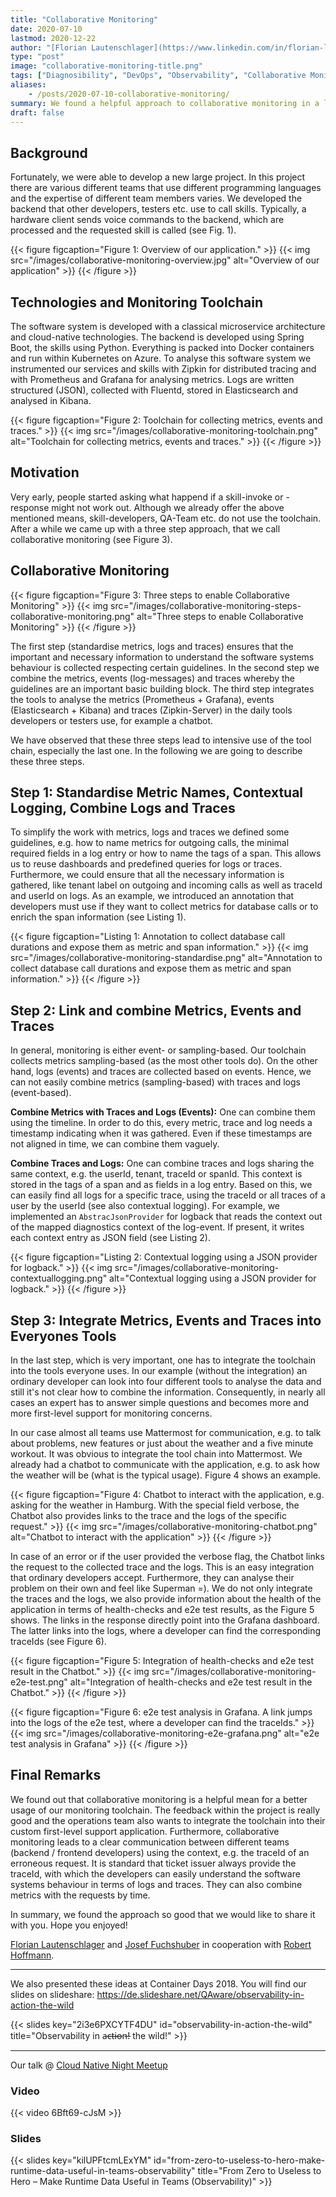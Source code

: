 ```yaml
---
title: "Collaborative Monitoring"
date: 2020-07-10
lastmod: 2020-12-22
author: "[Florian Lautenschlager](https://www.linkedin.com/in/florian-lautenschlager-51a299b2/)"
type: "post"
image: "collaborative-monitoring-title.png"
tags: ["Diagnosibility", "DevOps", "Observability", "Collaborative Monitoring", "Logging", "Tracing", "Metrics"]
aliases:
    - /posts/2020-07-10-collaborative-monitoring/
summary: We found a helpful approach to collaborative monitoring in a large project that we want to share with you.
draft: false
---
```


## Background

Fortunately, we were able to develop a new large project. In this project there are various different teams that use different programming languages and the expertise of different team members varies. We developed the backend that other developers, testers etc. use to call skills. Typically, a hardware client sends voice commands to the backend, which are processed and the requested skill is called (see Fig. 1).

{{< figure figcaption="Figure 1: Overview of our application." >}}
  {{< img src="/images/collaborative-monitoring-overview.jpg" alt="Overview of our application" >}}
{{< /figure >}}

## Technologies and Monitoring Toolchain

The software system is developed with a classical microservice architecture and cloud-native technologies. The backend is developed using Spring Boot, the skills using Python. Everything is packed into Docker containers and run within Kubernetes on Azure. To analyse this software system we instrumented our services and skills with Zipkin for distributed tracing and with Prometheus and Grafana for analysing metrics. Logs are written structured (JSON), collected with Fluentd, stored in Elasticsearch and analysed in Kibana.

{{< figure figcaption="Figure 2: Toolchain for collecting metrics, events and traces." >}}
  {{< img src="/images/collaborative-monitoring-toolchain.png" alt="Toolchain for collecting metrics, events and traces." >}}
{{< /figure >}}

## Motivation

Very early, people started asking what happend if a skill-invoke or -response might not work out. Although we already offer the above mentioned means, skill-developers, QA-Team etc. do not use the toolchain. After a while we came up with a three step approach, that we call collaborative monitoring (see Figure 3).

## Collaborative Monitoring

{{< figure figcaption="Figure 3: Three steps to enable Collaborative Monitoring" >}}
  {{< img src="/images/collaborative-monitoring-steps-collaborative-monitoring.png" alt="Three steps to enable Collaborative Monitoring" >}}
{{< /figure >}}

The first step (standardise metrics, logs and traces) ensures that the important and necessary information to understand the software systems behaviour is collected respecting certain guidelines. In the second step we combine the metrics, events (log-messages) and traces whereby the guidelines are an important basic building block. The third step integrates the tools to analyse the metrics (Prometheus + Grafana), events (Elasticsearch + Kibana) and traces (Zipkin-Server) in the daily tools developers or testers use, for example a chatbot.

We have observed that these three steps lead to intensive use of the tool chain, especially the last one. In the following we are going to describe these three steps.

## Step 1: Standardise Metric Names, Contextual Logging, Combine Logs and Traces

To simplify the work with metrics, logs and traces we defined some guidelines, e.g. how to name metrics for outgoing calls, the minimal required fields in a log entry or how to name the tags of a span. This allows us to reuse dashboards and predefined queries for logs or traces. Furthermore, we could ensure that all the necessary information is gathered, like tenant label on outgoing and incoming calls as well as traceId and userId on logs. As an example, we introduced an annotation that developers must use if they want to collect metrics for database calls or to enrich the span information (see Listing 1).

{{< figure figcaption="Listing 1: Annotation to collect database call durations and expose them as metric and span information." >}}
  {{< img src="/images/collaborative-monitoring-standardise.png" alt="Annotation to collect database call durations and expose them as metric and span information." >}}
{{< /figure >}}

## Step 2: Link and combine Metrics, Events and Traces

In general, monitoring is either event- or sampling-based. Our toolchain collects metrics sampling-based (as the most other tools do). On the other hand, logs (events) and traces are collected based on events. Hence, we can not easily combine metrics (sampling-based) with traces and logs (event-based).

**Combine Metrics with Traces and Logs (Events):** One can combine them using the timeline. In order to do this, every metric, trace and log needs a timestamp indicating when it was gathered. Even if these timestamps are not aligned in time, we can combine them vaguely.

**Combine Traces and Logs:** One can combine traces and logs sharing the same context, e.g. the userId, tenant, traceId or spanId. This context is stored in the tags of a span and as fields in a log entry. Based on this, we can easily find all logs for a specific trace, using the traceId or all traces of a user by the userId (see also contextual logging). For example, we implemented an `AbstracJsonProvider` for logback that reads the context out of the mapped diagnostics context of the log-event. If present, it writes each context entry as JSON field (see Listing 2).

{{< figure figcaption="Listing 2: Contextual logging using a JSON provider for logback." >}}
  {{< img src="/images/collaborative-monitoring-contextuallogging.png" alt="Contextual logging using a JSON provider for logback." >}}
{{< /figure >}}

## Step 3: Integrate Metrics, Events and Traces into Everyones Tools

In the last step, which is very important, one has to integrate the toolchain into the tools everyone uses. In our example (without the integration) an ordinary developer can look into four different tools to analyse the data and still it's not clear how to combine the information. Consequently, in nearly all cases an expert has to answer simple questions and becomes more and more first-level support for monitoring concerns.

In our case almost all teams use Mattermost for communication, e.g. to talk about problems, new features or just about the weather and a five minute workout. It was obvious to integrate the tool chain into Mattermost. We already had a chatbot to communicate with the application, e.g. to ask how the weather will be (what is the typical usage). Figure 4 shows an example.

{{< figure figcaption="Figure 4: Chatbot to interact with the application, e.g. asking for the weather in Hamburg. With the special field verbose, the Chatbot also provides links to the trace and the logs of the specific request." >}}
  {{< img src="/images/collaborative-monitoring-chatbot.png" alt="Chatbot to interact with the application" >}}
{{< /figure >}}

In case of an error or if the user provided the verbose flag, the Chatbot links the request to the collected trace and the logs. This is an easy integration that ordinary developers accept. Furthermore, they can analyse their problem on their own and feel like Superman =). We do not only integrate the traces and the logs, we also provide information about the health of the application in terms of health-checks and e2e test results, as the Figure 5 shows. The links in the response directly point into the Grafana dashboard. The latter links into the logs, where a developer can find the corresponding traceIds (see Figure 6).

{{< figure figcaption="Figure 5: Integration of health-checks and e2e test result in the Chatbot." >}}
  {{< img src="/images/collaborative-monitoring-e2e-test.png" alt="Integration of health-checks and e2e test result in the Chatbot." >}}
{{< /figure >}}

{{< figure figcaption="Figure 6: e2e test analysis in Grafana. A link jumps into the logs of the e2e test, where a developer can find the traceIds." >}}
  {{< img src="/images/collaborative-monitoring-e2e-grafana.png" alt="e2e test analysis in Grafana" >}}
{{< /figure >}}

## Final Remarks

We found out that collaborative monitoring is a helpful mean for a better usage of our monitoring toolchain. The feedback within the project is really good and the operations team also wants to integrate the toolchain into their custom first-level support application. Furthermore, collaborative monitoring leads to a clear communication between different teams (backend / frontend developers) using the context, e.g. the traceId of an erroneous request. It is standard that ticket issuer always provide the traceId, with which the developers can easily understand the software systems behaviour in terms of logs and traces. They can also combine metrics with the requests by time.

In summary, we found the approach so good that we would like to share it with you. Hope you enjoyed!

[Florian Lautenschlager](https://www.linkedin.com/in/florian-lautenschlager-51a299b2/) and [Josef Fuchshuber](https://www.linkedin.com/in/fuchshuber/) in cooperation with [Robert Hoffmann](https://www.linkedin.com/in/robert-cloudnative).

---

We also presented these ideas at Container Days 2018. You will find our slides on slideshare: https://de.slideshare.net/QAware/observability-in-action-the-wild

{{< slides key="2i3e6PXCYTF4DU" id="observability-in-action-the-wild" title="Observability in a̶c̶t̶i̶o̶n̶! the wild!" >}}

---

Our talk @ [Cloud Native Night Meetup](https://www.meetup.com/de-DE/cloud-native-muc/)

### Video

{{< video 6Bft69-cJsM >}}

### Slides

{{< slides key="kilUPFtcmLExYM" id="from-zero-to-useless-to-hero-make-runtime-data-useful-in-teams-observability" title="From Zero to Useless to Hero – Make Runtime Data Useful in Teams (Observability)" >}}
